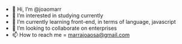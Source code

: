 - 👋 Hi, I’m @joaomarr
- 👀 I’m interested in studying currently
- 🌱 I’m currently learning front-end, in terms of language, javascript
- 💞️ I’m looking to collaborate on enterprises
- 📫 How to reach me = marrajoaosa@gmail.com

<!---
joaomarr/joaomarr is a ✨ special ✨ repository because its `README.md` (this file) appears on your GitHub profile.
You can click the Preview link to take a look at your changes.
--->
